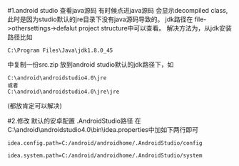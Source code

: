 #1.android studio 查看java源码
有时候点进java源码 会显示decompiled class,此时是因为studio默认的jre目录下没有java源码导致的。
jdk路径在 file->othersettings->defalut project structure中可以查看。
解决方法为，从jdk安装路径比如 
```
C:\Program Files\Java\jdk1.8.0_45
```
中复制一份src.zip
放到android studio默认的jdk路径下，如
```
C:\android\androidstudio4.0\jre
或者
C:\android\androidstudio4.0\jre\jre
```
(都放肯定可以解决)

#2.修改 默认的安卓配置 .AndroidStudio路径
在C:\android\androidstudio4.0\bin\idea.properties中加如下两行即可
```
idea.config.path=C:/android/androidhome/.AndroidStudio/config

idea.system.path=C:/android/androidhome/.AndroidStudio/system
```